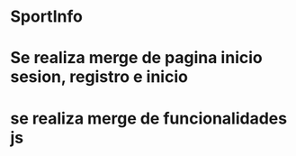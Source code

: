 # SportInfo

# Se realiza merge de pagina inicio sesion, registro e inicio
# se realiza merge de funcionalidades js